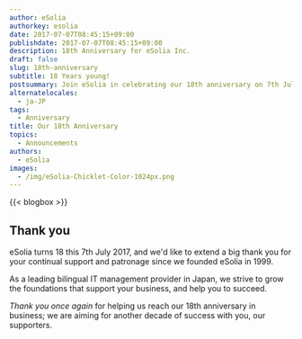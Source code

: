 ```yaml
---
author: eSolia
authorkey: esolia
date: 2017-07-07T08:45:15+09:00
publishdate: 2017-07-07T08:45:15+09:00
description: 18th Anniversary for eSolia Inc.
draft: false
slug: 18th-anniversary
subtitle: 18 Years young!
postsummary: Join eSolia in celebrating our 18th anniversary on 7th July 2017.
alternatelocales:
  - ja-JP
tags:
  - Anniversary
title: Our 18th Anniversary
topics:
  - Announcements
authors:
  - eSolia
images:
  - /img/eSolia-Chicklet-Color-1024px.png
---
```


{{< blogbox >}}

## Thank you

eSolia turns 18 this 7th July 2017, and we'd like to extend a big thank you for your continual support and patronage since we founded eSolia in 1999. 

As a leading bilingual IT management provider in Japan, we strive to grow the foundations that support your business, and help you to succeed.

_Thank you once again_ for helping us reach our 18th anniversary in business; we are aiming for another decade of success with you, our supporters.

